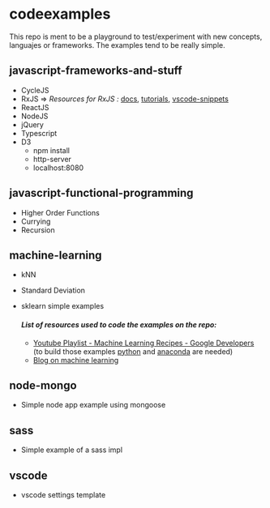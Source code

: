 # codeexamples

This repo is ment to be a playground to test/experiment with new concepts, languajes or frameworks.
The examples tend to be really simple.

## javascript-frameworks-and-stuff
  - CycleJS
  - RxJS => _Resources for RxJS :_ [docs](http://reactivex.io/rxjs/), [tutorials](http://reactivex.io/tutorials.html), [vscode-snippets](https://marketplace.visualstudio.com/items?itemName=alan-vivona.rxjssnippets)
  - ReactJS
  - NodeJS
  - jQuery
  - Typescript
  - D3 
    - npm install
    - http-server
    - localhost:8080   

## javascript-functional-programming
  - Higher Order Functions
  - Currying
  - Recursion

## machine-learning
  - kNN
  - Standard Deviation
  - sklearn simple examples

    #### _List of resources used to code the examples on the repo:_
    - [Youtube Playlist - Machine Learning Recipes - Google Developers](https://www.youtube.com/watch?v=cKxRvEZd3Mw&index=7&list=PLOU2XLYxmsIIuiBfYad6rFYQU_jL2ryal)
        (to build those examples [python](https://www.python.org/downloads/) and [anaconda](https://www.continuum.io/downloads) are needed)
    - [Blog on machine learning](http://burakkanber.com/blog/machine-learning-in-other-languages-introduction/)

## node-mongo
  - Simple node app example using mongoose

## sass
  - Simple example of a sass impl

## vscode
  - vscode settings template